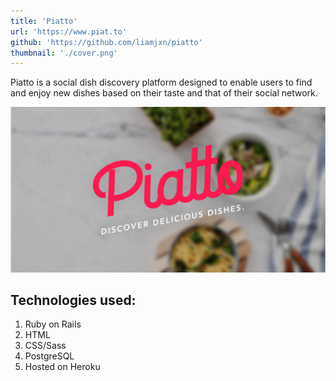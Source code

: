 ```yaml
---
title: 'Piatto'
url: 'https://www.piat.to'
github: 'https://github.com/liamjxn/piatto'
thumbnail: './cover.png'
---
```


Piatto is a social dish discovery platform designed to enable users to find and enjoy new dishes based on their taste and that of their social network.

![Piatto](./cover.png)

## Technologies used:

1. Ruby on Rails
2. HTML
3. CSS/Sass
4. PostgreSQL
5. Hosted on Heroku